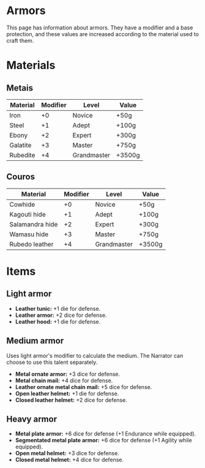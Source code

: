 # Armors

This page has information about armors. They have a modifier and a base protection, and these values are increased according to the material used to craft them.

# Materials
## Metais
|Material|Modifier|Level|Value
|---|---|---|---|
|Iron|+0|Novice|+50g|
|Steel|+1|Adept|+100g|
|Ebony|+2|Expert|+300g|
|Galatite|+3|Master|+750g|
|Rubedite|+4|Grandmaster|+3500g|

## Couros
|Material|Modifier|Level|Value
|---|---|---|---|
|Cowhide|+0|Novice|+50g|
|Kagouti hide|+1|Adept|+100g|
|Salamandra hide|+2|Expert|+300g|
|Wamasu hide|+3|Master|+750g|
|Rubedo leather|+4|Grandmaster|+3500g|

# Items
## Light armor
* **Leather tunic:** +1 die for defense.
* **Leather armor:** +2 dice for defense.
* **Leather hood:** +1 die for defense.

## Medium armor
Uses light armor's modifier to calculate the medium. The Narrator can choose to use this talent separately.
* **Metal ornate armor:** +3 dice for defense.
* **Metal chain mail:** +4 dice for defense.
* **Leather ornate metal chain mail:** +5 dice for defense.
* **Open leather helmet:** +1 die for defense.
* **Closed leather helmet:** +2 dice for defense.

## Heavy armor
* **Metal plate armor:** +6 dice for defense (+1 Endurance while equipped).
* **Segmentated metal plate armor:** +6 dice for defense (+1 Agility while equipped).
* **Open metal helmet:** +3 dice for defense.
* **Closed metal helmet:** +4 dice for defense.
